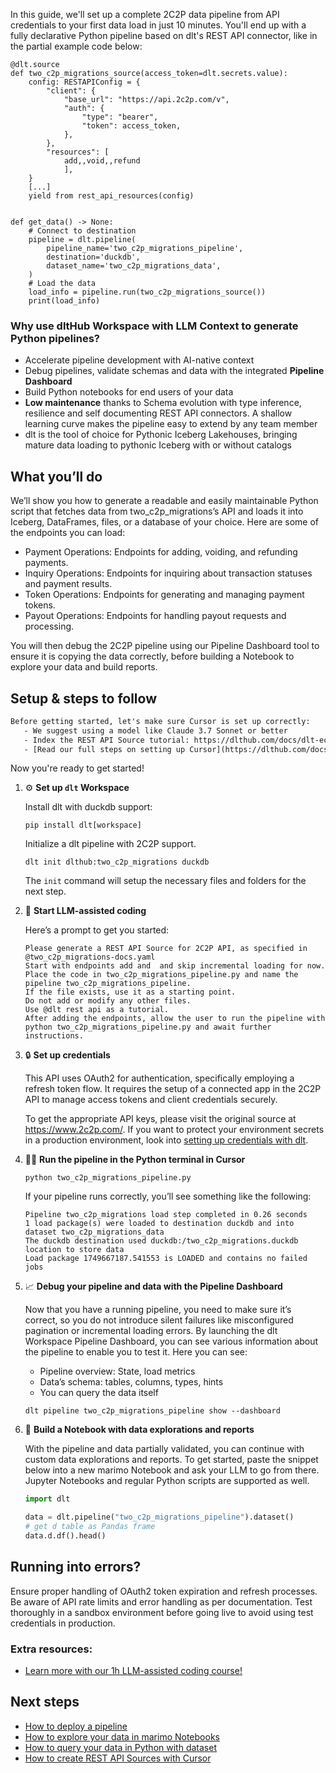 In this guide, we'll set up a complete 2C2P data pipeline from API credentials to your first data load in just 10 minutes. You'll end up with a fully declarative Python pipeline based on dlt's REST API connector, like in the partial example code below:

```python-outcome
@dlt.source
def two_c2p_migrations_source(access_token=dlt.secrets.value):
    config: RESTAPIConfig = {
        "client": {
            "base_url": "https://api.2c2p.com/v",
            "auth": {
                "type": "bearer",
                "token": access_token,
            },
        },
        "resources": [
            add,,void,,refund
            ],
    }
    [...]
    yield from rest_api_resources(config)


def get_data() -> None:
    # Connect to destination
    pipeline = dlt.pipeline(
        pipeline_name='two_c2p_migrations_pipeline',
        destination='duckdb',
        dataset_name='two_c2p_migrations_data', 
    )
    # Load the data
    load_info = pipeline.run(two_c2p_migrations_source())
    print(load_info) 
```

### Why use dltHub Workspace with LLM Context to generate Python pipelines?

- Accelerate pipeline development with AI-native context
- Debug pipelines, validate schemas and data with the integrated **Pipeline Dashboard**
- Build Python notebooks for end users of your data
- **Low maintenance** thanks to Schema evolution with type inference, resilience and self documenting REST API connectors. A shallow learning curve makes the pipeline easy to extend by any team member
- dlt is the tool of choice for Pythonic Iceberg Lakehouses, bringing mature data loading to pythonic Iceberg with or without catalogs

## What you’ll do

We’ll show you how to generate a readable and easily maintainable Python script that fetches data from two_c2p_migrations’s API and loads it into Iceberg, DataFrames, files, or a database of your choice. Here are some of the endpoints you can load:

- Payment Operations: Endpoints for adding, voiding, and refunding payments.
- Inquiry Operations: Endpoints for inquiring about transaction statuses and payment results.
- Token Operations: Endpoints for generating and managing payment tokens.
- Payout Operations: Endpoints for handling payout requests and processing.

You will then debug the 2C2P pipeline using our Pipeline Dashboard tool to ensure it is copying the data correctly, before building a Notebook to explore your data and build reports.

## Setup & steps to follow

```default
Before getting started, let's make sure Cursor is set up correctly:
   - We suggest using a model like Claude 3.7 Sonnet or better
   - Index the REST API Source tutorial: https://dlthub.com/docs/dlt-ecosystem/verified-sources/rest_api/ and add it to context as **@dlt rest api**
   - [Read our full steps on setting up Cursor](https://dlthub.com/docs/dlt-ecosystem/llm-tooling/cursor-restapi#23-configuring-cursor-with-documentation)
```

Now you're ready to get started!

1. ⚙️ **Set up `dlt` Workspace**
    
    Install dlt with duckdb support:
    ```shell
    pip install dlt[workspace]
    ```

    Initialize a dlt pipeline with 2C2P support.
    ```shell
    dlt init dlthub:two_c2p_migrations duckdb
    ```

    The `init` command will setup the necessary files and folders for the next step.
    
2. 🤠 **Start LLM-assisted coding**
    
    Here’s a prompt to get you started:
    
    ```prompt
    Please generate a REST API Source for 2C2P API, as specified in @two_c2p_migrations-docs.yaml 
    Start with endpoints add and  and skip incremental loading for now. 
    Place the code in two_c2p_migrations_pipeline.py and name the pipeline two_c2p_migrations_pipeline. 
    If the file exists, use it as a starting point. 
    Do not add or modify any other files. 
    Use @dlt rest api as a tutorial. 
    After adding the endpoints, allow the user to run the pipeline with python two_c2p_migrations_pipeline.py and await further instructions.
    ```

    
3. 🔒 **Set up credentials** 
    
    This API uses OAuth2 for authentication, specifically employing a refresh token flow. It requires the setup of a connected app in the 2C2P API to manage access tokens and client credentials securely.
    
    To get the appropriate API keys, please visit the original source at https://www.2c2p.com/.
    If you want to protect your environment secrets in a production environment, look into [setting up credentials with dlt](https://dlthub.com/docs/walkthroughs/add_credentials).
    
4. 🏃‍♀️ **Run the pipeline in the Python terminal in Cursor**
    
    ```shell
    python two_c2p_migrations_pipeline.py
    ```
    
    If your pipeline runs correctly, you’ll see something like the following:
    
    ```shell
    Pipeline two_c2p_migrations load step completed in 0.26 seconds
    1 load package(s) were loaded to destination duckdb and into dataset two_c2p_migrations_data
    The duckdb destination used duckdb:/two_c2p_migrations.duckdb location to store data
    Load package 1749667187.541553 is LOADED and contains no failed jobs
    ```
    
5. 📈 **Debug your pipeline and data with the Pipeline Dashboard**

    Now that you have a running pipeline, you need to make sure it’s correct, so you do not introduce silent failures like misconfigured pagination or incremental loading errors. By launching the dlt Workspace Pipeline Dashboard, you can see various information about the pipeline to enable you to test it. Here you can see:
    - Pipeline overview: State, load metrics
    - Data’s schema: tables, columns, types, hints
    - You can query the data itself
    
    ```shell
    dlt pipeline two_c2p_migrations_pipeline show --dashboard
    ```
    
6. 🐍 **Build a Notebook with data explorations and reports**

    With the pipeline and data partially validated, you can continue with custom data explorations and reports. To get started, paste the snippet below into a new marimo Notebook and ask your LLM to go from there. Jupyter Notebooks and regular Python scripts are supported as well.

    
    ```python
    import dlt

   data = dlt.pipeline("two_c2p_migrations_pipeline").dataset()
   # get d table as Pandas frame
   data.d.df().head()
    ```

## Running into errors?

Ensure proper handling of OAuth2 token expiration and refresh processes. Be aware of API rate limits and error handling as per documentation. Test thoroughly in a sandbox environment before going live to avoid using test credentials in production.

### Extra resources:

- [Learn more with our 1h LLM-assisted coding course!](https://www.youtube.com/watch?v=GGid70rnJuM)

## Next steps

- [How to deploy a pipeline](https://dlthub.com/docs/walkthroughs/deploy-a-pipeline)
- [How to explore your data in marimo Notebooks](https://dlthub.com/docs/general-usage/dataset-access/marimo)
- [How to query your data in Python with dataset](https://dlthub.com/docs/general-usage/dataset-access/dataset)
- [How to create REST API Sources with Cursor](https://dlthub.com/docs/dlt-ecosystem/llm-tooling/cursor-restapi)